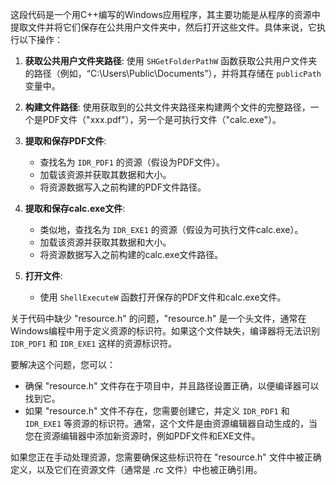 这段代码是一个用C++编写的Windows应用程序，其主要功能是从程序的资源中提取文件并将它们保存在公共用户文件夹中，然后打开这些文件。具体来说，它执行以下操作：

1. **获取公共用户文件夹路径**: 使用 `SHGetFolderPathW` 函数获取公共用户文件夹的路径（例如，“C:\Users\Public\Documents”），并将其存储在 `publicPath` 变量中。

2. **构建文件路径**: 使用获取到的公共文件夹路径来构建两个文件的完整路径，一个是PDF文件（"xxx.pdf"），另一个是可执行文件（"calc.exe"）。

3. **提取和保存PDF文件**:
   - 查找名为 `IDR_PDF1` 的资源（假设为PDF文件）。
   - 加载该资源并获取其数据和大小。
   - 将资源数据写入之前构建的PDF文件路径。

4. **提取和保存calc.exe文件**:
   - 类似地，查找名为 `IDR_EXE1` 的资源（假设为可执行文件calc.exe）。
   - 加载该资源并获取其数据和大小。
   - 将资源数据写入之前构建的calc.exe文件路径。

5. **打开文件**:
   - 使用 `ShellExecuteW` 函数打开保存的PDF文件和calc.exe文件。

关于代码中缺少 "resource.h" 的问题，"resource.h" 是一个头文件，通常在Windows编程中用于定义资源的标识符。如果这个文件缺失，编译器将无法识别 `IDR_PDF1` 和 `IDR_EXE1` 这样的资源标识符。

要解决这个问题，您可以：

- 确保 "resource.h" 文件存在于项目中，并且路径设置正确，以便编译器可以找到它。
- 如果 "resource.h" 文件不存在，您需要创建它，并定义 `IDR_PDF1` 和 `IDR_EXE1` 等资源的标识符。通常，这个文件是由资源编辑器自动生成的，当您在资源编辑器中添加新资源时，例如PDF文件和EXE文件。

如果您正在手动处理资源，您需要确保这些标识符在 "resource.h" 文件中被正确定义，以及它们在资源文件（通常是 .rc 文件）中也被正确引用。